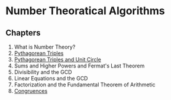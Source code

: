 # Number Theoratical Algorithms

## Chapters

1. What is Number Theory?
2. [Pythagorean Triples](https://github.com/eneskemalergin/Essential_Algorithms_Python/blob/master/Number%20Theory/pythagoreanTriples.py)
3. [Pythagorean Triples and Unit Circle](https://github.com/eneskemalergin/Essential_Algorithms_Python/blob/master/Number%20Theory/PPT_UnitCircle.py)
4. Sums and Higher Powers and Fermat's Last Theorem
5. Divisibility and the GCD
6. Linear Equations and the GCD
7. Factorization and the Fundamental Theorem of Arithmetic
8. [Congruences](https://github.com/eneskemalergin/Essential_Algorithms_Python/blob/master/Number%20Theory/incongruentFinder.py)
